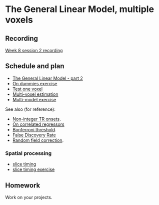 # The General Linear Model, multiple voxels

## Recording

[Week 8 session
2 recording](https://numfocus-org.zoom.us/rec/share/USUHoqGel7nJuCrgznJCKGwRHUjXRQJ7Al75seiiU9JRUiHPG76s9FWhafLOnk8j.UkFFAduW_nQNlPjQ?startTime=1695045951000)

## Schedule and plan

* [The General Linear Model - part 2](https://textbook.nipraxis.org/glm_intro#solving-the-model-with-matrix-algebra)
* [On dummies
  exercise](https://mybinder.org/v2/gh/nipraxis/summer-2023/main?urlpath=tree/on_dummies/on_dummies.ipynb)
* [Test one voxel](https://textbook.nipraxis.org/model_one_voxel.html)
* [Multi-voxel estimation](https://textbook.nipraxis.org/multi_multiply.html)
* [Multi-model exercise](https://mybinder.org/v2/gh/nipraxis/summer-2023/main?urlpath=tree/multi_model/multi_model.ipynb)

See also (for reference):

* [Non-integer TR onsets](https://textbook.nipraxis.org/non_tr_onsets).
* [On correlated
  regressors](https://matthew-brett.github.io/teaching/correlated_regressors.html)
* [Bonferroni threshold](https://textbook.nipraxis.org/bonferroni_correction).
* [False Discovery Rate](https://matthew-brett.github.io/teaching/fdr.html)
* [Random field
  correction](https://matthew-brett.github.io/teaching/random_fields.html).

### Spatial processing

* [slice timing](https://textbook.nipraxis.org/slice_timing)
* [slice timing
  exercise](https://mybinder.org/v2/gh/nipraxis/summer-2023/main?urlpath=tree/slice_timing/slice_timing.ipynb)

## Homework

Work on your projects.
